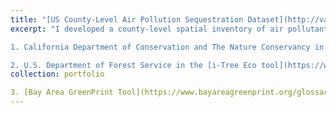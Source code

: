 ```yaml
---
title: "[US County-Level Air Pollution Sequestration Dataset](http://varshg.com/county/County.html)"
excerpt: "I developed a county-level spatial inventory of air pollutant sequestration by grassland and shrubland vegetation in the US. The dataset was developing using the [daily leaf area index of vegetation classes](https://daac.ornl.gov/cgi-bin/dsviewer.pl?ds_id=1210), the National Land Cover dataset and the [i-Tree Eco model](http://www.itreetools.org/). The dataset developed in this work is currently used by 

1. California Department of Conservation and The Nature Conservancy in the [TerraCount tool](https://maps.conservation.ca.gov/terracount/) for land use planning. 

2. U.S. Department of Forest Service in the [i-Tree Eco tool](https://www.itreetools.org/support/resources-overview/i-tree-methods-and-files/i-tree-eco-resources)"
collection: portfolio

3. [Bay Area GreenPrint Tool](https://www.bayareagreenprint.org/glossary/)
---
```



